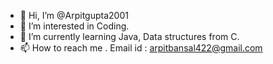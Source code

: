- 👋 Hi, I’m @Arpitgupta2001
- 👀 I’m interested in Coding. 
- 🌱 I’m currently learning Java, Data structures from C. 
- 📫 How to reach me . Email id : arpitbansal422@gmail.com
  

<!---
Arpitgupta2001/Arpitgupta2001 is a ✨ special ✨ repository because its `README.md` (this file) appears on your GitHub profile.
You can click the Preview link to take a look at your changes.
--->
